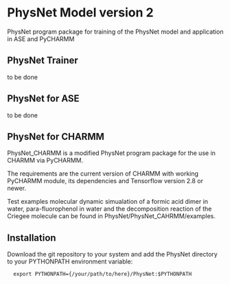 
# PhysNet Model version 2

PhysNet program package for training of the PhysNet model and application in ASE and PyCHARMM

## PhysNet Trainer

to be done

## PhysNet for ASE

to be done

## PhysNet for CHARMM

PhysNet_CHARMM is a modified PhysNet program package for the use in CHARMM via PyCHARMM.

The requirements are the current version of CHARMM with working PyCHARMM 
module, its dependencies and Tensorflow version 2.8 or newer.

Test examples molecular dynamic simualation of a formic acid dimer in water, para-fluorophenol in water and the decomposition reaction of the Criegee molecule can be found in PhysNet/PhysNet_CAHRMM/examples.

## Installation

Download the git repository to your system and add the PhysNet directory to your PYTHONPATH environment variable:

      export PYTHONPATH={/your/path/to/here}/PhysNet:$PYTHONPATH
